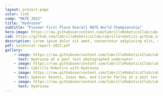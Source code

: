 ```yaml
---
layout: project-page
color: link
comp: "MATE 2022"
title: "Hydrozoa"
subtitle: "Pioneer First Place Overall MATE World Championship"
hero-image: https://raw.githubusercontent.com/CabrilloRoboticsClub/cabrillorobotics.github.io/54a771b6a96fa719d6aa802667c10988c51e20e6/assets/images/hydrozoa/hydrozoa-hero.webp
cad: https://github.com/CabrilloRoboticsClub/cabrillorobotics.github.io/blob/23ba17b0db6e47871e19a277e2c21cea689121f3/assets/images/hydrozoa/hydrozoa-cad.jpeg?raw=true
description: Lorem ipsum dolor sit amet, consectetur adipiscing elit, sed do eiusmod tempor incididunt ut labore et dolore magna aliqua. Ut enim ad minim veniam, quis nostrud exercitation ullamco laboris nisi ut aliquip ex ea commodo consequat. Duis aute irure dolor in reprehenderit in voluptate velit esse cillum dolore eu fugiat nulla pariatur. Excepteur sint occaecat cupidatat non proident, sunt in culpa qui officia deserunt mollit anim id est laborum.
pdf: technical-report-2022.pdf
gallery:
    - image: https://raw.githubusercontent.com/CabrilloRoboticsClub/cabrillorobotics.github.io/what-a-theme-test/assets/images/hydrozoa/gallery-hydrozoa/hydrozoa-underwater.webp
      text: Hydrozoa at a pool test photographed underwater
    - image: https://raw.githubusercontent.com/CabrilloRoboticsClub/cabrillorobotics.github.io/what-a-theme-test/assets/images/hydrozoa/gallery-hydrozoa/team.webp
      text: Cabrillo Robotics with Hydrozoa
    - image: https://raw.githubusercontent.com/CabrilloRoboticsClub/cabrillorobotics.github.io/what-a-theme-test/assets/images/hydrozoa/gallery-hydrozoa/mate-team.webp
      text: Spencer Koontz, Isaac Wax, and Ciarán Farley at a pool test 
    - image: https://raw.githubusercontent.com/CabrilloRoboticsClub/cabrillorobotics.github.io/e0b1cf46fd4fb647c4dad56a6bdd2fae43bbefd7/assets/images/hydrozoa/gallery-hydrozoa/hydrozoa-surface.webp
      text: Hydrozoa
---
```

<!-- {% include about.html %} -->
